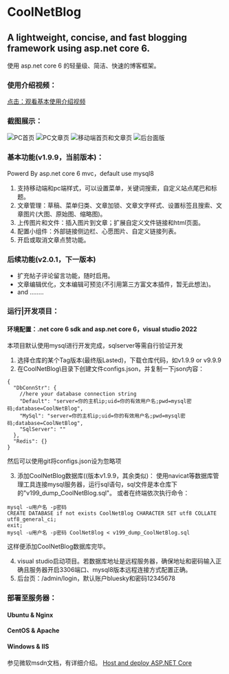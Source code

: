 # CoolNetBlog

## A lightweight, concise, and fast blogging framework using asp.net core 6.
使用 asp.net core 6 的轻量级、简洁、快速的博客框架。

### 使用介绍视频：
[点击：观看基本使用介绍视频](https://www.bilibili.com/video/BV19S4y1F7zA?share_source=copy_web "好玩：独自开发的极简博客框架~全手写部署Linux|windows")

### 截图展示：
![PC首页](https://s2.loli.net/2022/02/27/zhpayQPRT3OF6xw.png)
![PC文章页](https://s2.loli.net/2022/02/27/quPsDoGChXUyJWQ.png)
![移动端首页和文章页](https://s2.loli.net/2022/02/27/Jvqc1wPImfloSnu.png)
![后台面版](https://s2.loli.net/2022/02/27/sE6Otn5rgNUcbLJ.png)

### 基本功能(v1.9.9，当前版本)：
Powerd By asp.net core 6 mvc，default use mysql8
1. 支持移动端和pc端样式，可以设置菜单，关键词搜索，自定义站点尾巴和标题。
2. 文章管理：草稿、菜单归类、文章加锁、文章文字样式、设置标签且搜索、文章图片(大图、原始图、缩略图)。
3. 上传图片和文件：插入图片到文章；扩展自定义文件链接和html页面。
4. 配置小组件：外部链接侧边栏、心愿图片、自定义链接列表。
5. 开启或取消文章点赞功能。

### 后续功能(v2.0.1，下一版本)
- 扩充帖子评论留言功能，随时启用。
- 文章编辑优化，文本编辑可预览(不引用第三方富文本插件，暂无此想法)。
- and ........
### 运行|开发项目：
#### 环境配置：.net core 6 sdk and asp.net core 6，visual studio 2022
本项目默认使用mysql进行开发完成，sqlserver等需自行验证开发
1. 选择仓库的某个Tag版本(最终版Lasted)，下载仓库代码，如v1.9.9 or v9.9.9
2. 在CoolNetBlog\目录下创建文件configs.json，并复制一下json内容：
```
{
  "DbConnStr": {
    //here your database connection string
    "Default": "server=你的主机ip;uid=你的有效用户名;pwd=mysql密码;database=CoolNetBlog",
    "MySql": "server=你的主机ip;uid=你的有效用户名;pwd=mysql密码;database=CoolNetBlog",
    "SqlServer": ""
  },
  "Redis": {}
}
```
然后可以使用git将configs.json设为忽略项

3. 添加CoolNetBlog数据库((版本v1.9.9，其余类似)：
使用navicat等数据库管理工具连接mysql服务器，运行sql语句，sql文件是本仓库下的"v199_dump_CoolNetBlog.sql"。
或者在终端依次执行命令：
```
mysql -u用户名 -p密码
CREATE DATABASE if not exists CoolNetBlog CHARACTER SET utf8 COLLATE utf8_general_ci;
exit;
mysql -u用户名 -p密码 CoolNetBlog < v199_dump_CoolNetBlog.sql
```
这样便添加CoolNetBlog数据库完毕。

4. visual studio启动项目。若数据库地址是远程服务器，确保地址和密码输入正确且服务器开启3306端口、mysql8版本远程连接方式配置正确。
5. 后台页：/admin/login，默认账户bluesky和密码12345678

### 部署至服务器：
#### Ubuntu & Nginx
#### CentOS & Apache
#### Windows & IIS
参见微软msdn文档，有详细介绍。
[Host and deploy ASP.NET Core](https://docs.microsoft.com/en-us/aspnet/core/host-and-deploy/?view=aspnetcore-6.0"部署Linux|windows")
